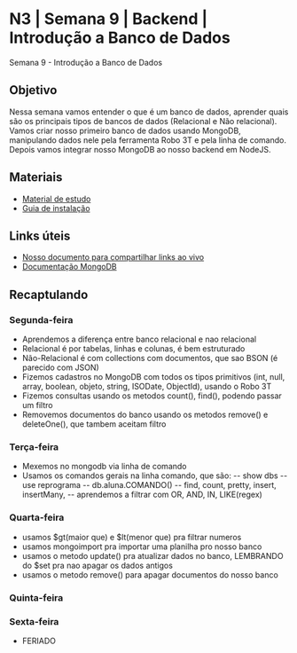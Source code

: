 # N3 | Semana 9 | Backend | Introdução a Banco de Dados
Semana 9 - Introdução a Banco de Dados

## Objetivo
Nessa semana vamos entender o que é um banco de dados, aprender quais são os principais tipos de bancos de dados (Relacional e Não relacional). Vamos criar nosso primeiro banco de dados usando MongoDB, manipulando dados nele pela ferramenta Robo 3T e pela linha de comando. Depois vamos integrar nosso MongoDB ao nosso backend em NodeJS.

## Materiais
- [Material de estudo](https://docs.google.com/document/d/1J1ZdvbJQmacboAJDfVELzbeMvDi0P-oYrdBPTKFBEak/edit?usp=sharing)
- [Guia de instalação](https://docs.google.com/document/d/1Wk7RcoRgqCUWSmCF_eO3DLUxd7X7DICBjmEqnsD7F0k/edit?usp=sharing)


## Links úteis
- [Nosso documento para compartilhar links ao vivo](https://docs.google.com/document/d/1CBczfWpVl6glTQE2qKLPHsLNHTyyeTcdG-Guo_NdYFw/edit#)
- [Documentação MongoDB](https://docs.mongodb.com/manual/crud/)


## Recaptulando
### Segunda-feira
- Aprendemos a diferença entre banco relacional e nao relacional 
- Relacional é por tabelas, linhas e colunas, é bem estruturado
- Não-Relacional é com collections com documentos, que sao BSON (é parecido com JSON)
- Fizemos cadastros no MongoDB com todos os tipos primitivos (int, null, array, boolean, objeto, string, ISODate, ObjectId), usando o Robo 3T
- Fizemos consultas usando os metodos count(), find(), podendo passar um filtro
- Removemos documentos do banco usando os metodos remove() e deleteOne(), que tambem aceitam filtro

### Terça-feira
- Mexemos no mongodb via linha de comando
- Usamos os comandos gerais na linha comando, que são:
-- show dbs
-- use reprograma
-- db.aluna.COMANDO()
-- find, count, pretty, insert, insertMany,
-- aprendemos a filtrar com OR, AND, IN, LIKE(regex)

### Quarta-feira
- usamos $gt(maior que) e $lt(menor que) pra filtrar numeros
- usamos mongoimport pra importar uma planilha pro nosso banco
- usamos o metodo update() pra atualizar dados no banco, LEMBRANDO do $set pra nao apagar os dados antigos
- usamos o metodo remove() para apagar documentos do nosso banco
### Quinta-feira
### Sexta-feira
- FERIADO
